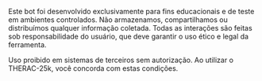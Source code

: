 Este bot foi desenvolvido exclusivamente para fins educacionais e de teste em ambientes controlados.
Não armazenamos, compartilhamos ou distribuímos qualquer informação coletada.
Todas as interações são feitas sob responsabilidade do usuário, que deve garantir o uso ético e legal da ferramenta.

Uso proibido em sistemas de terceiros sem autorização.
Ao utilizar o THERAC-25k, você concorda com estas condições.
